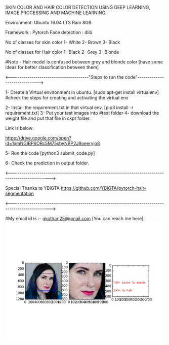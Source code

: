 SKIN COLOR AND HAIR COLOR DETECTION USING DEEP LEARNING, IMAGE PROCESSING AND MACHINE LEARNING.

Environment:
Ubuntu 16.04 LTS
Ram 8GB

Framework : Pytorch
Face detection : dlib

No of classes for skin color 
1- White
2- Brown
3- Black

No of classes for Hair color
1- Black
2- Grey
3- Blonde

#Note - Hair model is confused between grey and blonde color [have some ideas for better classification between them]
 
<--------------------------------------"Steps to run the code"----------------------------->

1- Create a Virtual environment in ubuntu.
[sudo apt-get install virtualenv]
#check the steps for creating and activating the virtual env

2- Install the requirement.txt in that virtual env. [pip3 install -r requirement.txt]
3- Put your test images into #test folder
4- download the weight file and put that file in ckpt folder. 

Link is below:

https://drive.google.com/open?id=1xmNGIBP6ORc5M75sbyNBP2J8oeeryjo8

   
5- Run the code [python3 submit_code.py]

6- Check the prediction in output folder.

<------------------------------------------------------------------------------------------------->

Special Thanks to YBIGTA
https://github.com/YBIGTA/pytorch-hair-segmentation

<------------------------------------------------------------------------------------------------->

#My email id is :- gkothari25@gmail.com [You can reach me here]
![Image description](Wet-n-Wild-Reserve-Your-Cabana-Pale-Skin.png)
